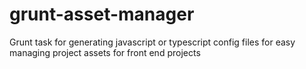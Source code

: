 # grunt-asset-manager
Grunt task for generating javascript or typescript config files for easy managing project assets for front end projects 

